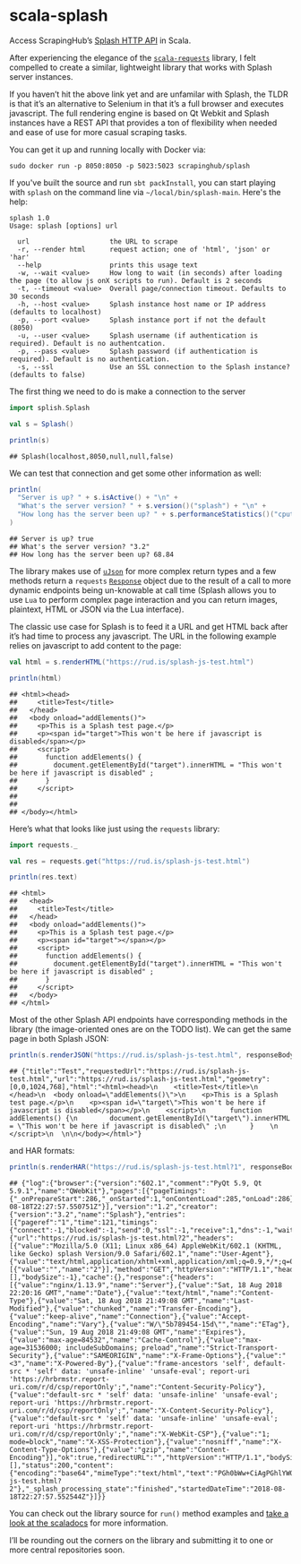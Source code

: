 
# scala-splash

Access ScrapingHub’s [Splash HTTP
API](https://splash.readthedocs.io/en/stable/api.html) in Scala.

After experiencing the elegance of the
[`scala-requests`](https://github.com/lihaoyi/requests-scala) library, I
felt compelled to create a similar, lightweight library that works with
Splash server instances.

If you haven’t hit the above link yet and are unfamilar with Splash, the
TLDR is that it’s an alternative to Selenium in that it’s a full browser
and executes javascript. The full rendering engine is based on Qt Webkit
and Splash instances have a REST API that provides a ton of flexibility
when needed and ease of use for more casual scraping tasks.

You can get it up and running locally with Docker via:

    sudo docker run -p 8050:8050 -p 5023:5023 scrapinghub/splash

If you've built the source and run `sbt packInstall`, you can start playing
with `splash` on the command line via `~/local/bin/splash-main`. Here's the help:

```
splash 1.0
Usage: splash [options] url

  url                    the URL to scrape
  -r, --render html      request action; one of 'html', 'json' or 'har'
  --help                 prints this usage text
  -w, --wait <value>     How long to wait (in seconds) after loading the page (to allow js onX scripts to run). Default is 2 seconds
  -t, --timeout <value>  Overall page/connection timeout. Defaults to 30 seconds
  -h, --host <value>     Splash instance host name or IP address (defaults to localhost)
  -p, --port <value>     Splash instance port if not the default (8050)
  -u, --user <value>     Splash username (if authentication is required). Default is no authentcation.
  -p, --pass <value>     Splash password (if authentication is required). Default is no authentication.
  -s, --ssl              Use an SSL connection to the Splash instance? (defaults to false)
  ```

The first thing we need to do is make a connection to the server

``` scala
import splish.Splash

val s = Splash()

println(s)
```

    ## Splash(localhost,8050,null,null,false)

We can test that connection and get some other information as well:

``` scala
println(
  "Server is up? " + s.isActive() + "\n" +
  "What's the server version? " + s.version()("splash") + "\n" +
  "How long has the server been up? " + s.performanceStatistics()("cputime").num
)
```

    ## Server is up? true
    ## What's the server version? "3.2"
    ## How long has the server been up? 68.84

The library makes use of
[`uJson`](http://www.lihaoyi.com/upickle/#uJson) for more complex return
types and a few methods return a `requests`
[`Response`](https://github.com/lihaoyi/requests-scala/blob/master/requests/src/requests/Model.scala#L235-L276)
object due to the result of a call to more dynamic endpoints being
un-knowable at call time (Splash allows you to use `Lua` to perform
complex page interaction and you can return images, plaintext, HTML or
JSON via the Lua interface).

The classic use case for Splash is to feed it a URL and get HTML back
after it’s had time to process any javascript. The URL in the following
example relies on javascript to add content to the page:

``` scala
val html = s.renderHTML("https://rud.is/splash-js-test.html")

println(html)
```

    ## <html><head>
    ##     <title>Test</title>
    ##   </head>
    ##   <body onload="addElements()">
    ##     <p>This is a Splash test page.</p>
    ##     <p><span id="target">This won't be here if javascript is disabled</span></p>
    ##     <script>
    ##       function addElements() {
    ##         document.getElementById("target").innerHTML = "This won't be here if javascript is disabled" ;
    ##       }    
    ##     </script>
    ##   
    ## 
    ## </body></html>

Here’s what that looks like just using the `requests` library:

``` scala
import requests._

val res = requests.get("https://rud.is/splash-js-test.html")

println(res.text)
```

    ## <html>
    ##   <head>
    ##     <title>Test</title>
    ##   </head>
    ##   <body onload="addElements()">
    ##     <p>This is a Splash test page.</p>
    ##     <p><span id="target"></span></p>
    ##     <script>
    ##       function addElements() {
    ##         document.getElementById("target").innerHTML = "This won't be here if javascript is disabled" ;
    ##       }    
    ##     </script>
    ##   </body>
    ## </html>

Most of the other Splash API endpoints have corresponding methods in the
library (the image-oriented ones are on the TODO list). We can get the
same page in both Splash
JSON:

``` scala
println(s.renderJSON("https://rud.is/splash-js-test.html", responseBody = true, html = true))
```

    ## {"title":"Test","requestedUrl":"https://rud.is/splash-js-test.html","url":"https://rud.is/splash-js-test.html","geometry":[0,0,1024,768],"html":"<html><head>\n    <title>Test</title>\n  </head>\n  <body onload=\"addElements()\">\n    <p>This is a Splash test page.</p>\n    <p><span id=\"target\">This won't be here if javascript is disabled</span></p>\n    <script>\n      function addElements() {\n        document.getElementById(\"target\").innerHTML = \"This won't be here if javascript is disabled\" ;\n      }    \n    </script>\n  \n\n</body></html>"}

and HAR
formats:

``` scala
println(s.renderHAR("https://rud.is/splash-js-test.html?1", responseBody = true))
```

    ## {"log":{"browser":{"version":"602.1","comment":"PyQt 5.9, Qt 5.9.1","name":"QWebKit"},"pages":[{"pageTimings":{"_onPrepareStart":286,"_onStarted":1,"onContentLoad":285,"onLoad":286},"id":"1","title":"Test","startedDateTime":"2018-08-18T22:27:57.550751Z"}],"version":"1.2","creator":{"version":"3.2","name":"Splash"},"entries":[{"pageref":"1","time":121,"timings":{"connect":-1,"blocked":-1,"send":0,"ssl":-1,"receive":1,"dns":-1,"wait":120},"request":{"url":"https://rud.is/splash-js-test.html?2","headers":[{"value":"Mozilla/5.0 (X11; Linux x86_64) AppleWebKit/602.1 (KHTML, like Gecko) splash Version/9.0 Safari/602.1","name":"User-Agent"},{"value":"text/html,application/xhtml+xml,application/xml;q=0.9,*/*;q=0.8","name":"Accept"}],"queryString":[{"value":"","name":"2"}],"method":"GET","httpVersion":"HTTP/1.1","headersSize":188,"cookies":[],"bodySize":-1},"cache":{},"response":{"headers":[{"value":"nginx/1.13.9","name":"Server"},{"value":"Sat, 18 Aug 2018 22:20:16 GMT","name":"Date"},{"value":"text/html","name":"Content-Type"},{"value":"Sat, 18 Aug 2018 21:49:08 GMT","name":"Last-Modified"},{"value":"chunked","name":"Transfer-Encoding"},{"value":"keep-alive","name":"Connection"},{"value":"Accept-Encoding","name":"Vary"},{"value":"W/\"5b789454-15d\"","name":"ETag"},{"value":"Sun, 19 Aug 2018 21:49:08 GMT","name":"Expires"},{"value":"max-age=84532","name":"Cache-Control"},{"value":"max-age=31536000; includeSubDomains; preload","name":"Strict-Transport-Security"},{"value":"SAMEORIGIN","name":"X-Frame-Options"},{"value":"<3","name":"X-Powered-By"},{"value":"frame-ancestors 'self', default-src * 'self' data: 'unsafe-inline' 'unsafe-eval'; report-uri 'https://hrbrmstr.report-uri.com/r/d/csp/reportOnly';","name":"Content-Security-Policy"},{"value":"default-src * 'self' data: 'unsafe-inline' 'unsafe-eval'; report-uri 'https://hrbrmstr.report-uri.com/r/d/csp/reportOnly';","name":"X-Content-Security-Policy"},{"value":"default-src * 'self' data: 'unsafe-inline' 'unsafe-eval'; report-uri 'https://hrbrmstr.report-uri.com/r/d/csp/reportOnly';","name":"X-WebKit-CSP"},{"value":"1; mode=block","name":"X-XSS-Protection"},{"value":"nosniff","name":"X-Content-Type-Options"},{"value":"gzip","name":"Content-Encoding"}],"ok":true,"redirectURL":"","httpVersion":"HTTP/1.1","bodySize":349,"cookies":[],"status":200,"content":{"encoding":"base64","mimeType":"text/html","text":"PGh0bWw+CiAgPGhlYWQ+CiAgICA8dGl0bGU+VGVzdDwvdGl0bGU+CiAgPC9oZWFkPgogIDxib2R5IG9ubG9hZD0iYWRkRWxlbWVudHMoKSI+CiAgICA8cD5UaGlzIGlzIGEgU3BsYXNoIHRlc3QgcGFnZS48L3A+CiAgICA8cD48c3BhbiBpZD0idGFyZ2V0Ij48L3NwYW4+PC9wPgogICAgPHNjcmlwdD4KICAgICAgZnVuY3Rpb24gYWRkRWxlbWVudHMoKSB7CiAgICAgICAgZG9jdW1lbnQuZ2V0RWxlbWVudEJ5SWQoInRhcmdldCIpLmlubmVySFRNTCA9ICJUaGlzIHdvbid0IGJlIGhlcmUgaWYgamF2YXNjcmlwdCBpcyBkaXNhYmxlZCIgOwogICAgICB9ICAgIAogICAgPC9zY3JpcHQ+CiAgPC9ib2R5Pgo8L2h0bWw+Cg==","size":349},"headersSize":971,"statusText":"OK","url":"https://rud.is/splash-js-test.html?2"},"_splash_processing_state":"finished","startedDateTime":"2018-08-18T22:27:57.552544Z"}]}}

You can check out the library source for `run()` method examples and
[take a look at the
scaladocs](https://hrbrmstr.github.io/scala-splash/index.html)
for more information.

I’ll be rounding out the corners on the library and submitting it to one
or more central repositories soon.
